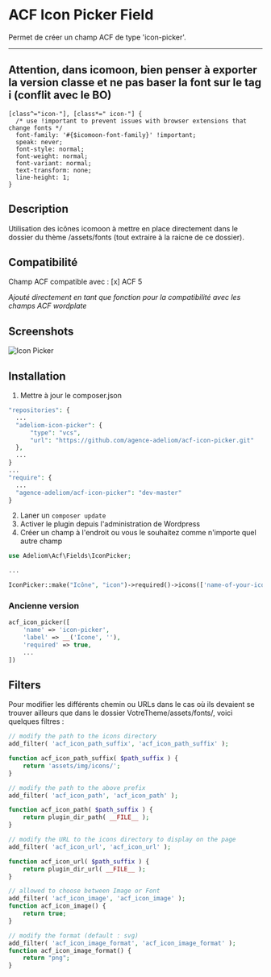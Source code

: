 # ACF Icon Picker Field

Permet de créer un champ ACF de type 'icon-picker'.

---
## Attention, dans icomoon, bien penser à exporter la version classe et ne pas baser la font sur le tag i (conflit avec le BO)

```
[class^="icon-"], [class*=" icon-"] {
  /* use !important to prevent issues with browser extensions that change fonts */
  font-family: '#{$icomoon-font-family}' !important;
  speak: never;
  font-style: normal;
  font-weight: normal;
  font-variant: normal;
  text-transform: none;
  line-height: 1;
}
```

## Description

Utilisation des icônes icomoon à mettre en place directement dans le dossier du thème /assets/fonts (tout extraire à la raicne de ce dossier).

## Compatibilité

Champ ACF compatible avec :
[x] ACF 5

*Ajouté directement en tant que fonction pour la compatibilité avec les champs ACF wordplate* 

## Screenshots

![Icon Picker](https://raw.githubusercontent.com/houke/acf-icon-picker/master/screenshots/example.png)

## Installation

1. Mettre à jour le composer.json

```php
"repositories": {
  ...
  "adeliom-icon-picker": {
      "type": "vcs",
      "url": "https://github.com/agence-adeliom/acf-icon-picker.git"
  },
  ...
}
...
"require": {
  ...
  "agence-adeliom/acf-icon-picker": "dev-master"
}
```
2. Laner un `composer update`
2. Activer le plugin depuis l'administration de Wordpress
3. Créer un champ à l'endroit ou vous le souhaitez comme n'importe quel autre champ

```php
use Adeliom\Acf\Fields\IconPicker;

...

IconPicker::make("Icône", "icon")->required()->icons(['name-of-your-icon', '....']);
```

### Ancienne version

```php
acf_icon_picker([
    'name' => 'icon-picker',
    'label' => __('Icone', ''),
    'required' => true,
    ...
])
```

## Filters

Pour modifier les différents chemin ou URLs dans le cas où ils devaient se trouver ailleurs que dans le dossier VotreTheme/assets/fonts/, voici quelques filtres :

```php
// modify the path to the icons directory
add_filter( 'acf_icon_path_suffix', 'acf_icon_path_suffix' );

function acf_icon_path_suffix( $path_suffix ) {
    return 'assets/img/icons/';
}

// modify the path to the above prefix
add_filter( 'acf_icon_path', 'acf_icon_path' );

function acf_icon_path( $path_suffix ) {
    return plugin_dir_path( __FILE__ );
}

// modify the URL to the icons directory to display on the page
add_filter( 'acf_icon_url', 'acf_icon_url' );

function acf_icon_url( $path_suffix ) {
    return plugin_dir_url( __FILE__ );
}

// allowed to choose between Image or Font
add_filter( 'acf_icon_image', 'acf_icon_image' );
function acf_icon_image() {
    return true;
}

// modify the format (default : svg)
add_filter( 'acf_icon_image_format', 'acf_icon_image_format' );
function acf_icon_image_format() {
    return "png";
}
```
